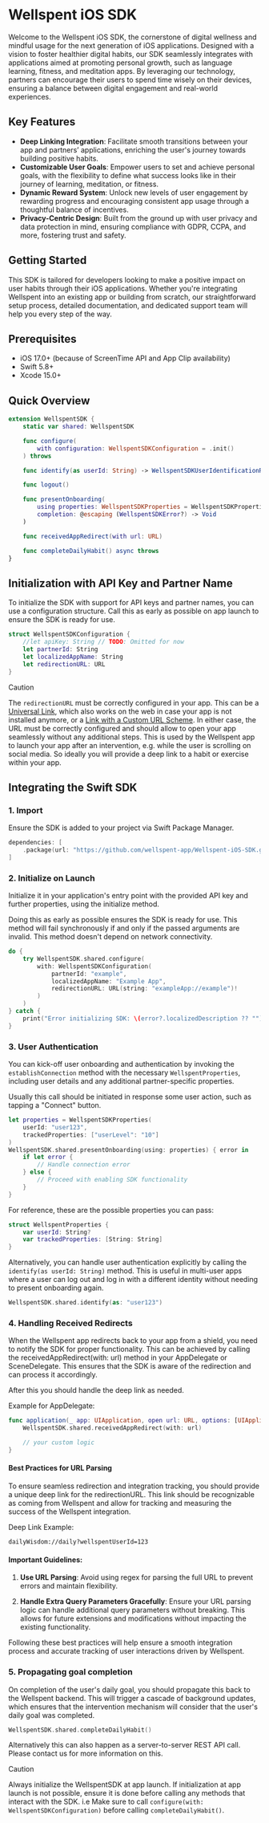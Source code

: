 # Wellspent iOS SDK

Welcome to the Wellspent iOS SDK, the cornerstone of digital wellness and mindful usage for the next generation of iOS applications. Designed with a vision to foster healthier digital habits, our SDK seamlessly integrates with applications aimed at promoting personal growth, such as language learning, fitness, and meditation apps. By leveraging our technology, partners can encourage their users to spend time wisely on their devices, ensuring a balance between digital engagement and real-world experiences.

## Key Features

* **Deep Linking Integration**: Facilitate smooth transitions between your app and partners’ applications, enriching the user's journey towards building positive habits.
* **Customizable User Goals**: Empower users to set and achieve personal goals, with the flexibility to define what success looks like in their journey of learning, meditation, or fitness.
* **Dynamic Reward System**: Unlock new levels of user engagement by rewarding progress and encouraging consistent app usage through a thoughtful balance of incentives.
* **Privacy-Centric Design**: Built from the ground up with user privacy and data protection in mind, ensuring compliance with GDPR, CCPA, and more, fostering trust and safety.

## Getting Started

This SDK is tailored for developers looking to make a positive impact on user habits through their iOS applications. Whether you're integrating Wellspent into an existing app or building from scratch, our straightforward setup process, detailed documentation, and dedicated support team will help you every step of the way.

## Prerequisites

* iOS 17.0+ (because of ScreenTime API and App Clip availability)
* Swift 5.8+
* Xcode 15.0+

## Quick Overview

```swift
extension WellspentSDK {
    static var shared: WellspentSDK

    func configure(
        with configuration: WellspentSDKConfiguration = .init()
    ) throws

    func identify(as userId: String) -> WellspentSDKUserIdentificationResult

    func logout()

    func presentOnboarding(
        using properties: WellspentSDKProperties = WellspentSDKProperties(),
        completion: @escaping (WellspentSDKError?) -> Void
    )

    func receivedAppRedirect(with url: URL)

    func completeDailyHabit() async throws
}
```

## Initialization with API Key and Partner Name

To initialize the SDK with support for API keys and partner names, you can use a
configuration structure.
Call this as early as possible on app launch to ensure the SDK is ready for use.

```swift
struct WellspentSDKConfiguration {
    //let apiKey: String // TODO: Omitted for now
    let partnerId: String
    let localizedAppName: String
    let redirectionURL: URL
}
```

> [!CAUTION]
> The `redirectionURL` must be correctly configured in your app.
> This can be a [Universal Link](https://developer.apple.com/documentation/xcode/supporting-universal-links-in-your-app),
> which also works on the web in case your app is not installed anymore,
> or a [Link with a Custom URL Scheme](https://developer.apple.com/documentation/xcode/defining-a-custom-url-scheme-for-your-app).
> In either case, the URL must be correctly configured and should allow to open
> your app seamlessly without any additional steps.
> This is used by the Wellspent app to launch your app after an intervention,
> e.g. while the user is scrolling on social media.
> So ideally you will provide a deep link to a habit or exercise within your app.

## Integrating the Swift SDK

### 1. Import

Ensure the SDK is added to your project via Swift Package Manager.

```swift
dependencies: [
    .package(url: "https://github.com/wellspent-app/Wellspent-iOS-SDK.git", from: "0.1.0")
]
```

### 2. Initialize on Launch

Initialize it in your application's entry point with the provided API key and
further properties, using the initialize method.

Doing this as early as possible ensures the SDK is ready for use.
This method will fail synchronously if and only if the passed arguments are
invalid. This method doesn't depend on network connectivity.

```swift
do {
    try WellspentSDK.shared.configure(
        with: WellspentSDKConfiguration(
            partnerId: "example",
            localizedAppName: "Example App",
            redirectionURL: URL(string: "exampleApp://example")!
        )
    )
} catch {
    print("Error initializing SDK: \(error?.localizedDescription ?? "")")
}
```

### 3. User Authentication

You can kick-off user onboarding and authentication by invoking the `establishConnection`
method with the necessary `WellspentProperties`, including user details and any
additional partner-specific properties.

Usually this call should be initiated in response some user action, such as
tapping a "Connect" button.

```swift
let properties = WellspentSDKProperties(
    userId: "user123",
    trackedProperties: ["userLevel": "10"]
)
WellspentSDK.shared.presentOnboarding(using: properties) { error in
    if let error {
        // Handle connection error
    } else {
        // Proceed with enabling SDK functionality
    }
}
```

For reference, these are the possible properties you can pass:

```swift
struct WellspentProperties {
    var userId: String?
    var trackedProperties: [String: String]
}
```

Alternatively, you can handle user authentication explicitly by calling the `identify(as userId: String)` method. 
This is useful in multi-user apps where a user can log out and log in with a different identity without needing to present onboarding again.

```swift
WellspentSDK.shared.identify(as: "user123")
```

### 4. Handling Received Redirects

When the Wellspent app redirects back to your app from a shield, you need to
notify the SDK for proper functionality. This can be achieved by calling the
receivedAppRedirect(with: url) method in your AppDelegate or SceneDelegate.
This ensures that the SDK is aware of the redirection and can process it accordingly.

After this you should handle the deep link as needed.

Example for AppDelegate:
```swift
func application(_ app: UIApplication, open url: URL, options: [UIApplication.OpenURLOptionsKey : Any] = [:]) -> Bool {
    WellspentSDK.shared.receivedAppRedirect(with: url)

    // your custom logic
}
```

#### Best Practices for URL Parsing
To ensure seamless redirection and integration tracking, you should provide
a unique deep link for the redirectionURL. This link should be recognizable as
coming from Wellspent and allow for tracking and measuring the success of the Wellspent integration.

Deep Link Example:
```
dailyWisdom://daily?wellspentUserId=123
```

#### Important Guidelines:
1. **Use URL Parsing**: Avoid using regex for parsing the full URL to prevent errors and maintain flexibility.

2. **Handle Extra Query Parameters Gracefully**: Ensure your URL parsing logic can
handle additional query parameters without breaking. This allows for future
extensions and modifications without impacting the existing functionality.

Following these best practices will help ensure a smooth integration process
and accurate tracking of user interactions driven by Wellspent.

### 5. Propagating goal completion

On completion of the user's daily goal, you should propagate this back to the Wellspent backend.
This will trigger a cascade of background updates, which ensures that the intervention mechanism will
consider that the user's daily goal was completed.

```swift
WellspentSDK.shared.completeDailyHabit()
```

Alternatively this can also happen as a server-to-server REST API call.
Please contact us for more information on this.

> [!CAUTION]
Always initialize the WellspentSDK at app launch.
If initialization at app launch is not possible, ensure it is done before calling any methods that interact with the SDK.
i.e Make sure to call `configure(with: WellspentSDKConfiguration)` before calling `completeDailyHabit()`. 
